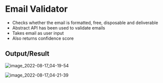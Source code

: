 # Email Validator
* Checks whether the email is formatted, free, disposable and deliverable
* Abstract API has been used to validate emails
* Takes email as user input
* Also returns confidence score

## Output/Result 

![image_2022-08-17_04-19-54](https://user-images.githubusercontent.com/24754580/184999621-21767633-15bd-4ffa-a5b7-dfa3bc93d7f1.png)

![image_2022-08-17_04-21-39](https://user-images.githubusercontent.com/24754580/184999691-b86279cd-502c-458b-b844-fdf75f2ec52e.png)
